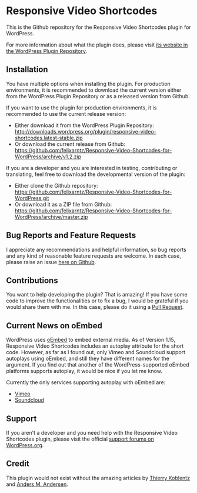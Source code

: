 Responsive Video Shortcodes
===========================

This is the Github repository for the Responsive Video Shortcodes plugin for WordPress.

For more information about what the plugin does, please visit [its website in the WordPress Plugin Repository](http://wordpress.org/plugins/responsive-video-shortcodes/).

Installation
------------

You have multiple options when installing the plugin. For production environments, it is recommended to download the current version either from the WordPress Plugin Repository or as a released version from Github.

If you want to use the plugin for production environments, it is recommended to use the current release version:

* Either download it from the WordPress Plugin Repository: http://downloads.wordpress.org/plugin/responsive-video-shortcodes.latest-stable.zip
* Or download the current release from Github: https://github.com/felixarntz/Responsive-Video-Shortcodes-for-WordPress/archive/v1.2.zip

If you are a developer and you are interested in testing, contributing or translating, feel free to download the developmental version of the plugin:

* Either clone the Github repository: https://github.com/felixarntz/Responsive-Video-Shortcodes-for-WordPress.git
* Or download it as a ZIP file from Github: https://github.com/felixarntz/Responsive-Video-Shortcodes-for-WordPress/archive/master.zip

Bug Reports and Feature Requests
--------------------------------
I appreciate any recommendations and helpful information, so bug reports and any kind of reasonable feature requests are welcome.
In each case, please raise an issue [here on Github](https://github.com/felixarntz/Responsive-Video-Shortcodes-for-WordPress/issues/new).

Contributions
-------------
You want to help developing the plugin? That is amazing! If you have some code to improve the functionalities or to fix a bug, I would be grateful if you would share them with me. In this case, please do it using a [Pull Request](https://github.com/felixarntz/Responsive-Video-Shortcodes-for-WordPress/pulls).

Current News on oEmbed
----------------------
WordPress uses [oEmbed](http://oembed.com/) to embed external media. As of Version 1.15, Responsive Video Shortcodes includes an autoplay attribute for the short code. However, as far as I found out, only Vimeo and Soundcloud support autoplays using oEmbed, and still they have different names for the argument. If you find out that another of the WordPress-supported oEmbed platforms supports autoplay, it would be nice if you let me know.

Currently the only services supporting autoplay with oEmbed are:
* [Vimeo](https://developer.vimeo.com/apis/oembed)
* [Soundcloud](http://developers.soundcloud.com/docs/oembed)

Support
-------
If you aren't a developer and you need help with the Responsive Video Shortcodes plugin, please visit the official
[support forums on WordPress.org](http://wordpress.org/support/plugin/responsive-video-shortcodes).

Credit
------
This plugin would not exist without the amazing articles by [Thierry Koblentz](http://alistapart.com/article/creating-intrinsic-ratios-for-video) and [Anders M. Andersen](http://amobil.se/2011/11/responsive-embeds/).